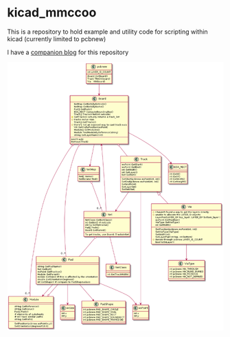 # kicad_mmccoo
This is a repository to hold example and utility code for scripting within kicad (currently limited to pcbnew)


I have a [companion blog](https://kicad.mmccoo.com/) for this repository


![UML](plantuml/pcbnew_uml.png)